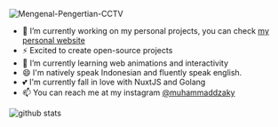 ![Mengenal-Pengertian-CCTV](https://user-images.githubusercontent.com/58392246/163803663-b08e6cf9-c95b-4e93-9c06-013fac9d125b.jpg)
- 🔭 I’m currently working on my personal projects, you can check <a href="https://muhammaddzaky.github.io/muhammaddzaky/">my personal website</a>
- ⚡ Excited to create open-source projects
- 🌱 I’m currently learning web animations and interactivity
- 😄 I'm natively speak Indonesian and fluently speak english.
- 💕 I'm currently fall in love with NuxtJS and Golang
- 📫 You can reach me at my instagram [@muhammaddzaky](https://youtube.com/vondutchofficial)

![github stats](https://github-readme-stats.vercel.app/api?username=muhammaddzaky&show_icons=true)
